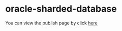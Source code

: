 # oracle-sharded-database
You can view the publish page by click [here]( https://minqiaowang.github.io/oracle-sharded-database/)